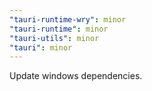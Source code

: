 ```yaml
---
"tauri-runtime-wry": minor
"tauri-runtime": minor
"tauri-utils": minor
"tauri": minor
---
```


Update windows dependencies.
